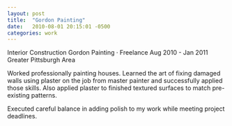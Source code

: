 ```yaml
---
layout: post
title:  "Gordon Painting"
date:   2010-08-01 20:15:01 -0500
categories: work
---
```


Interior Construction
Gordon Painting · Freelance
Aug 2010 - Jan 2011
Greater Pittsburgh Area

Worked professionally painting houses.  Learned the art of fixing damaged walls using plaster on the job from master painter and successfully applied those skills.  Also applied plaster to finished textured surfaces to match pre-existing patterns.

Executed careful balance in adding polish to my work while meeting project deadlines.
